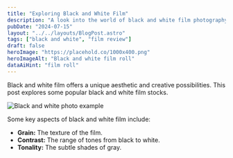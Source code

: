 ```yaml
---
title: "Exploring Black and White Film"
description: "A look into the world of black and white film photography."
pubDate: "2024-07-15"
layout: "../../layouts/BlogPost.astro"
tags: ["black and white", "film review"]
draft: false
heroImage: "https://placehold.co/1000x400.png"
heroImageAlt: "Black and white film roll"
dataAiHint: "film roll"
---
```


Black and white film offers a unique aesthetic and creative possibilities. This post explores some popular black and white film stocks.

<img src="https://placehold.co/800x400.png" alt="Black and white photo example" data-ai-hint="portrait photography" />

Some key aspects of black and white film include:

*   **Grain:** The texture of the film.
*   **Contrast:** The range of tones from black to white.
*   **Tonality:** The subtle shades of gray.
